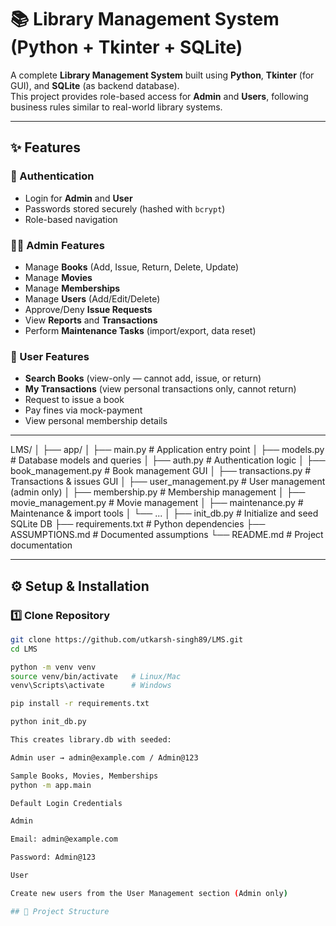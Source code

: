 # 📚 Library Management System (Python + Tkinter + SQLite)

A complete **Library Management System** built using **Python**, **Tkinter** (for GUI), and **SQLite** (as backend database).  
This project provides role-based access for **Admin** and **Users**, following business rules similar to real-world library systems.

---

## ✨ Features

### 🔑 Authentication
- Login for **Admin** and **User**
- Passwords stored securely (hashed with `bcrypt`)
- Role-based navigation

### 👩‍💼 Admin Features
- Manage **Books** (Add, Issue, Return, Delete, Update)
- Manage **Movies**
- Manage **Memberships**
- Manage **Users** (Add/Edit/Delete)
- Approve/Deny **Issue Requests**
- View **Reports** and **Transactions**
- Perform **Maintenance Tasks** (import/export, data reset)

### 👤 User Features
- **Search Books** (view-only — cannot add, issue, or return)
- **My Transactions** (view personal transactions only, cannot return)
- Request to issue a book
- Pay fines via mock-payment
- View personal membership details

---

LMS/
│
├── app/
│ ├── main.py # Application entry point
│ ├── models.py # Database models and queries
│ ├── auth.py # Authentication logic
│ ├── book_management.py # Book management GUI
│ ├── transactions.py # Transactions & issues GUI
│ ├── user_management.py # User management (admin only)
│ ├── membership.py # Membership management
│ ├── movie_management.py # Movie management
│ ├── maintenance.py # Maintenance & import tools
│ └── ...
│
├── init_db.py # Initialize and seed SQLite DB
├── requirements.txt # Python dependencies
├── ASSUMPTIONS.md # Documented assumptions
└── README.md # Project documentation


---

## ⚙️ Setup & Installation

### 1️⃣ Clone Repository
```bash
git clone https://github.com/utkarsh-singh89/LMS.git
cd LMS

python -m venv venv
source venv/bin/activate   # Linux/Mac
venv\Scripts\activate      # Windows

pip install -r requirements.txt

python init_db.py

This creates library.db with seeded:

Admin user → admin@example.com / Admin@123

Sample Books, Movies, Memberships
python -m app.main

Default Login Credentials

Admin

Email: admin@example.com

Password: Admin@123

User

Create new users from the User Management section (Admin only)

## 📂 Project Structure

